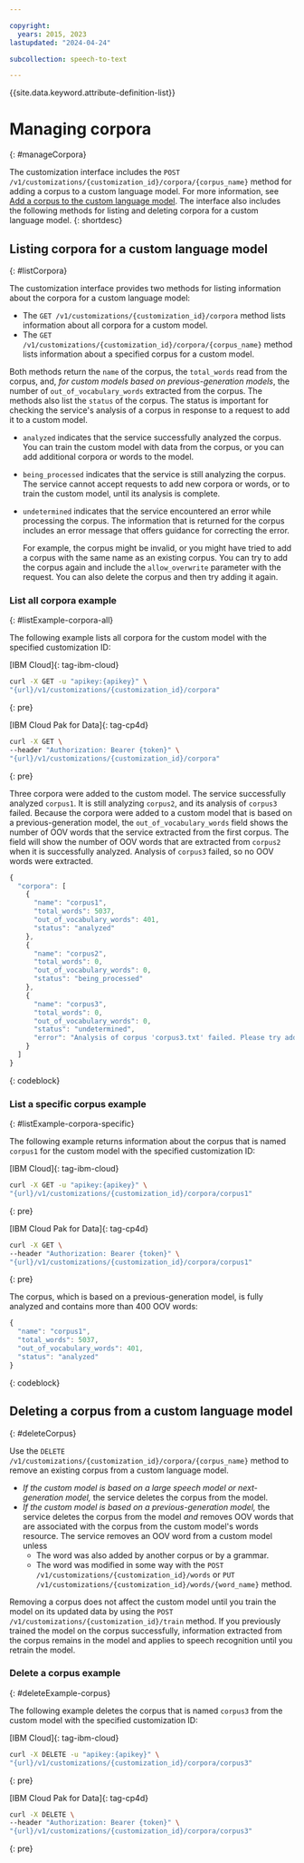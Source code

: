```yaml
---

copyright:
  years: 2015, 2023
lastupdated: "2024-04-24"

subcollection: speech-to-text

---
```


{{site.data.keyword.attribute-definition-list}}

# Managing corpora
{: #manageCorpora}

The customization interface includes the `POST /v1/customizations/{customization_id}/corpora/{corpus_name}` method for adding a corpus to a custom language model. For more information, see [Add a corpus to the custom language model](/docs/speech-to-text?topic=speech-to-text-languageCreate#addCorpus). The interface also includes the following methods for listing and deleting corpora for a custom language model.
{: shortdesc}

## Listing corpora for a custom language model
{: #listCorpora}

The customization interface provides two methods for listing information about the corpora for a custom language model:

-   The `GET /v1/customizations/{customization_id}/corpora` method lists information about all corpora for a custom model.
-   The `GET /v1/customizations/{customization_id}/corpora/{corpus_name}` method lists information about a specified corpus for a custom model.

Both methods return the `name` of the corpus, the `total_words` read from the corpus, and, *for custom models based on previous-generation models*, the number of `out_of_vocabulary_words` extracted from the corpus. The methods also list the `status` of the corpus. The status is important for checking the service's analysis of a corpus in response to a request to add it to a custom model.

-   `analyzed` indicates that the service successfully analyzed the corpus. You can train the custom model with data from the corpus, or you can add additional corpora or words to the model.
-   `being_processed` indicates that the service is still analyzing the corpus. The service cannot accept requests to add new corpora or words, or to train the custom model, until its analysis is complete.
-   `undetermined` indicates that the service encountered an error while processing the corpus. The information that is returned for the corpus includes an error message that offers guidance for correcting the error.

    For example, the corpus might be invalid, or you might have tried to add a corpus with the same name as an existing corpus. You can try to add the corpus again and include the `allow_overwrite` parameter with the request. You can also delete the corpus and then try adding it again.

### List all corpora example
{: #listExample-corpora-all}

The following example lists all corpora for the custom model with the specified customization ID:

[IBM Cloud]{: tag-ibm-cloud}

```bash
curl -X GET -u "apikey:{apikey}" \
"{url}/v1/customizations/{customization_id}/corpora"
```
{: pre}

[IBM Cloud Pak for Data]{: tag-cp4d}

```bash
curl -X GET \
--header "Authorization: Bearer {token}" \
"{url}/v1/customizations/{customization_id}/corpora"
```
{: pre}

Three corpora were added to the custom model. The service successfully analyzed `corpus1`. It is still analyzing `corpus2`, and its analysis of `corpus3` failed. Because the corpora were added to a custom model that is based on a previous-generation model, the `out_of_vocabulary_words` field shows the number of OOV words that the service extracted from the first corpus.  The field will show the number of OOV words that are extracted from `corpus2` when it is successfully analyzed. Analysis of `corpus3` failed, so no OOV words were extracted.

```javascript
{
  "corpora": [
    {
      "name": "corpus1",
      "total_words": 5037,
      "out_of_vocabulary_words": 401,
      "status": "analyzed"
    },
    {
      "name": "corpus2",
      "total_words": 0,
      "out_of_vocabulary_words": 0,
      "status": "being_processed"
    },
    {
      "name": "corpus3",
      "total_words": 0,
      "out_of_vocabulary_words": 0,
      "status": "undetermined",
      "error": "Analysis of corpus 'corpus3.txt' failed. Please try adding the corpus again by setting the 'allow_overwrite' flag to 'true'."
    }
  ]
}
```
{: codeblock}

### List a specific corpus example
{: #listExample-corpora-specific}

The following example returns information about the corpus that is named `corpus1` for the custom model with the specified customization ID:

[IBM Cloud]{: tag-ibm-cloud}

```bash
curl -X GET -u "apikey:{apikey}" \
"{url}/v1/customizations/{customization_id}/corpora/corpus1"
```
{: pre}

[IBM Cloud Pak for Data]{: tag-cp4d}

```bash
curl -X GET \
--header "Authorization: Bearer {token}" \
"{url}/v1/customizations/{customization_id}/corpora/corpus1"
```
{: pre}

The corpus, which is based on a previous-generation model, is fully analyzed and contains more than 400 OOV words:

```javascript
{
  "name": "corpus1",
  "total_words": 5037,
  "out_of_vocabulary_words": 401,
  "status": "analyzed"
}
```
{: codeblock}

## Deleting a corpus from a custom language model
{: #deleteCorpus}

Use the `DELETE /v1/customizations/{customization_id}/corpora/{corpus_name}` method to remove an existing corpus from a custom language model.

-   *If the custom model is based on a large speech model or next-generation model,* the service deletes the corpus from the model.
-   *If the custom model is based on a previous-generation model,* the service deletes the corpus from the model *and* removes OOV words that are associated with the corpus from the custom model's words resource. The service removes an OOV word from a custom model unless
    -   The word was also added by another corpus or by a grammar.
    -   The word was modified in some way with the `POST /v1/customizations/{customization_id}/words` or `PUT /v1/customizations/{customization_id}/words/{word_name}` method.

Removing a corpus does not affect the custom model until you train the model on its updated data by using the `POST /v1/customizations/{customization_id}/train` method. If you previously trained the model on the corpus successfully, information extracted from the corpus remains in the model and applies to speech recognition until you retrain the model.

### Delete a corpus example
{: #deleteExample-corpus}

The following example deletes the corpus that is named `corpus3` from the custom model with the specified customization ID:

[IBM Cloud]{: tag-ibm-cloud}

```bash
curl -X DELETE -u "apikey:{apikey}" \
"{url}/v1/customizations/{customization_id}/corpora/corpus3"
```
{: pre}

[IBM Cloud Pak for Data]{: tag-cp4d}

```bash
curl -X DELETE \
--header "Authorization: Bearer {token}" \
"{url}/v1/customizations/{customization_id}/corpora/corpus3"
```
{: pre}
